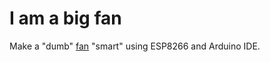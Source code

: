# I am a big fan

Make a "dumb" [fan](https://smile.amazon.com/gp/product/B01C41BDKI/) "smart" using ESP8266 and Arduino IDE.

